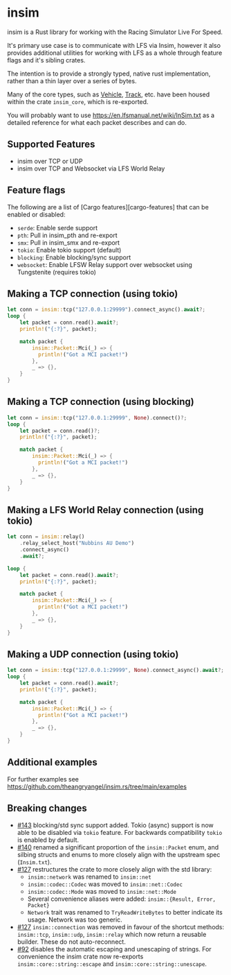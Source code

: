 # insim

insim is a Rust library for working with the Racing Simulator Live For Speed.

It's primary use case is to communicate with LFS via Insim, however it also provides
additional utilities for working with LFS as a whole through feature flags and
it's sibling crates.

The intention is to provide a strongly typed, native rust implementation, rather
than a thin layer over a series of bytes.

Many of the core types, such as [Vehicle](crate::core::vehicle::Vehicle), [Track](crate::core::track::Track), etc. have been housed within
the crate `insim_core`, which is re-exported.

You will probably want to use <https://en.lfsmanual.net/wiki/InSim.txt> as a
detailed reference for what each packet describes and can do.

## Supported Features

- insim over TCP or UDP
- insim over TCP and Websocket via LFS World Relay

## Feature flags

The following are a list of [Cargo features][cargo-features] that can be enabled or disabled:

- `serde`: Enable serde support
- `pth`: Pull in insim_pth and re-export
- `smx`: Pull in insim_smx and re-export
- `tokio`: Enable tokio support (default)
- `blocking`: Enable blocking/sync support
- `websocket`: Enable LFSW Relay support over websocket using
  Tungstenite (requires tokio)

## Making a TCP connection (using tokio)

```rust
let conn = insim::tcp("127.0.0.1:29999").connect_async().await?;
loop {
    let packet = conn.read().await?;
    println!("{:?}", packet);

    match packet {
        insim::Packet::Mci(_) => {
          println!("Got a MCI packet!")
        },
        _ => {},
    }
}
```

## Making a TCP connection (using blocking)

```rust
let conn = insim::tcp("127.0.0.1:29999", None).connect()?;
loop {
    let packet = conn.read()?;
    println!("{:?}", packet);

    match packet {
        insim::Packet::Mci(_) => {
          println!("Got a MCI packet!")
        },
        _ => {},
    }
}
```

## Making a LFS World Relay connection (using tokio)

```rust
let conn = insim::relay()
    .relay_select_host("Nubbins AU Demo")
    .connect_async()
    .await?;

loop {
    let packet = conn.read().await?;
    println!("{:?}", packet);

    match packet {
        insim::Packet::Mci(_) => {
          println!("Got a MCI packet!")
        },
        _ => {},
    }
}
```

## Making a UDP connection (using tokio)

```rust
let conn = insim::tcp("127.0.0.1:29999", None).connect_async().await?;
loop {
    let packet = conn.read().await?;
    println!("{:?}", packet);

    match packet {
        insim::Packet::Mci(_) => {
          println!("Got a MCI packet!")
        },
        _ => {},
    }
}
```

## Additional examples

For further examples see <https://github.com/theangryangel/insim.rs/tree/main/examples>

## Breaking changes

- [#143](https://github.com/theangryangel/insim.rs/issues/143) blocking/std sync
  support added. Tokio (async) support is now able to be disabled via `tokio`
  feature. For backwards compatibility `tokio` is enabled by default.
- [#140](https://github.com/theangryangel/insim.rs/issues/140) renamed a significant proportion of
  the `insim::Packet` enum, and silbing structs and enums to more closely align with the upstream
  spec (`Insim.txt`).
- [#127](https://github.com/theangryangel/insim.rs/issues/127) restructures the crate to more closely
  align with the std library:
  - `insim::network` was renamed to `insim::net`
  - `insim::codec::Codec` was moved to `insim::net::Codec`
  - `insim::codec::Mode` was moved to `insim::net::Mode`
  - Several convenience aliases were added: `insim::{Result, Error, Packet}`
  - `Network` trait was renamed to `TryReadWriteBytes` to better indicate its
    usage. Network was too generic.
- [#127](https://github.com/theangryangel/insim.rs/issues/127) `insim::connection` was removed in favour
  of the shortcut methods: `insim::tcp`, `insim::udp`, `insim::relay` which now return a reusable builder.
  These do not auto-reconnect.
- [#92](https://github.com/theangryangel/insim.rs/issues/92) disables the automatic escaping and
  unescaping of strings. For convenience the insim crate now re-exports
  `insim::core::string::escape` and `insim::core::string::unescape`.
